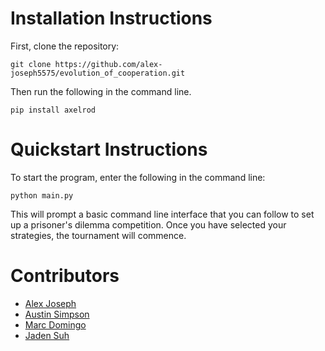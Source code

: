 # Installation Instructions
First, clone the repository:
```
git clone https://github.com/alex-joseph5575/evolution_of_cooperation.git
```
Then run the following in the command line. 
```
pip install axelrod
```

# Quickstart Instructions
To start the program, enter the following in the command line:
```
python main.py
```
This will prompt a basic command line interface that you can follow to set up a prisoner's dilemma competition. Once you have selected your strategies, the tournament will commence. 

# Contributors
* [Alex Joseph](https://github.com/alex-joseph5575)
* [Austin Simpson](https://github.com/Austin-Simpson)
* [Marc Domingo](https://github.com/MNGSunday)
* [Jaden Suh](https://github.com/JadenSuh)

